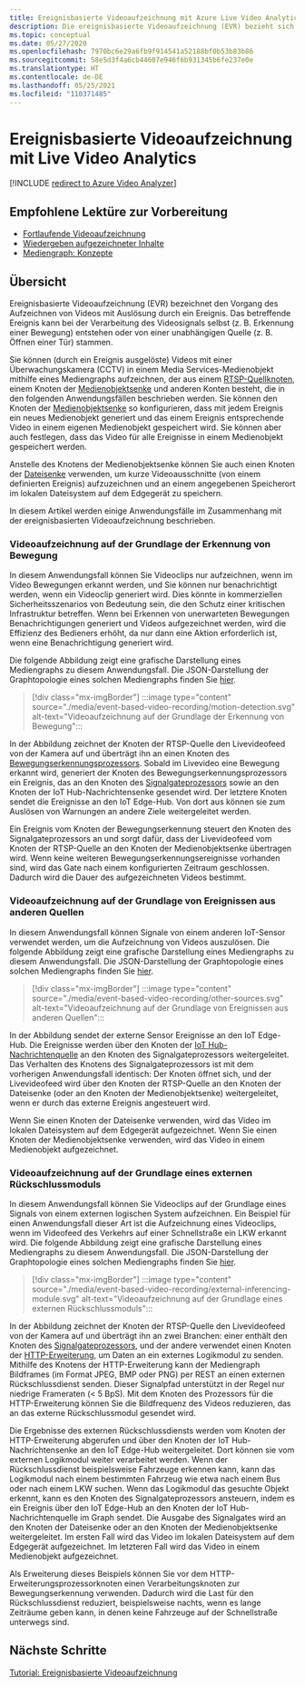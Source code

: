 ```yaml
---
title: Ereignisbasierte Videoaufzeichnung mit Azure Live Video Analytics
description: Die ereignisbasierte Videoaufzeichnung (EVR) bezieht sich auf die durch ein Ereignis ausgelöste Aufzeichnung von Videos mit Live Video Analytics. Das betreffende Ereignis kann bei der Verarbeitung des Videosignals selbst (z. B. Erkennung einer Bewegung) entstehen oder von einer unabhängigen Quelle (z. B. Öffnen einer Tür) stammen.  In diesem Artikel werden einige Anwendungsfälle im Zusammenhang mit der ereignisbasierten Videoaufzeichnung beschrieben.
ms.topic: conceptual
ms.date: 05/27/2020
ms.openlocfilehash: 7970bc6e29a6fb9f914541a52188bf0b53b83b86
ms.sourcegitcommit: 58e5d3f4a6cb44607e946f6b931345b6fe237e0e
ms.translationtype: HT
ms.contentlocale: de-DE
ms.lasthandoff: 05/25/2021
ms.locfileid: "110371485"
---
```

# <a name="event-based-video-recording-with-live-video-analytics"></a>Ereignisbasierte Videoaufzeichnung mit Live Video Analytics

[!INCLUDE [redirect to Azure Video Analyzer](./includes/redirect-video-analyzer.md)]

## <a name="suggested-pre-reading"></a>Empfohlene Lektüre zur Vorbereitung  

* [Fortlaufende Videoaufzeichnung](continuous-video-recording-concept.md)
* [Wiedergeben aufgezeichneter Inhalte](video-playback-concept.md)
* [Mediengraph: Konzepte](media-graph-concept.md)

## <a name="overview"></a>Übersicht 

Ereignisbasierte Videoaufzeichnung (EVR) bezeichnet den Vorgang des Aufzeichnen von Videos mit Auslösung durch ein Ereignis. Das betreffende Ereignis kann bei der Verarbeitung des Videosignals selbst (z. B. Erkennung einer Bewegung) entstehen oder von einer unabhängigen Quelle (z. B. Öffnen einer Tür) stammen. 

Sie können (durch ein Ereignis ausgelöste) Videos mit einer Überwachungskamera (CCTV) in einem Media Services-Medienobjekt mithilfe eines Mediengraphs aufzeichnen, der aus einem [RTSP-Quellknoten](media-graph-concept.md#rtsp-source), einem Knoten der [Medienobjektsenke](media-graph-concept.md#asset-sink) und anderen Konten besteht, die in den folgenden Anwendungsfällen beschrieben werden. Sie können den Knoten der [Medienobjektsenke](media-graph-concept.md#asset-sink) so konfigurieren, dass mit jedem Ereignis ein neues Medienobjekt generiert und das einem Ereignis entsprechende Video in einem eigenen Medienobjekt gespeichert wird. Sie können aber auch festlegen, dass das Video für alle Ereignisse in einem Medienobjekt gespeichert werden. 

Anstelle des Knotens der Medienobjektsenke können Sie auch einen Knoten der [Dateisenke](media-graph-concept.md#file-sink) verwenden, um kurze Videoausschnitte (von einem definierten Ereignis) aufzuzeichnen und an einem angegebenen Speicherort im lokalen Dateisystem auf dem Edgegerät zu speichern. 

In diesem Artikel werden einige Anwendungsfälle im Zusammenhang mit der ereignisbasierten Videoaufzeichnung beschrieben.

### <a name="video-recording-based-on-motion-detection"></a>Videoaufzeichnung auf der Grundlage der Erkennung von Bewegung  

In diesem Anwendungsfall können Sie Videoclips nur aufzeichnen, wenn im Video Bewegungen erkannt werden, und Sie können nur benachrichtigt werden, wenn ein Videoclip generiert wird. Dies könnte in kommerziellen Sicherheitsszenarios von Bedeutung sein, die den Schutz einer kritischen Infrastruktur betreffen. Wenn bei Erkennen von unerwarteten Bewegungen Benachrichtigungen generiert und Videos aufgezeichnet werden, wird die Effizienz des Bedieners erhöht, da nur dann eine Aktion erforderlich ist, wenn eine Benachrichtigung generiert wird.

Die folgende Abbildung zeigt eine grafische Darstellung eines Mediengraphs zu diesem Anwendungsfall. Die JSON-Darstellung der Graphtopologie eines solchen Mediengraphs finden Sie [hier](https://github.com/Azure/live-video-analytics/blob/master/MediaGraph/topologies/evr-motion-assets/topology.json).

> [!div class="mx-imgBorder"]
> :::image type="content" source="./media/event-based-video-recording/motion-detection.svg" alt-text="Videoaufzeichnung auf der Grundlage der Erkennung von Bewegung":::

In der Abbildung zeichnet der Knoten der RTSP-Quelle den Livevideofeed von der Kamera auf und überträgt ihn an einen Knoten des [Bewegungserkennungsprozessors](media-graph-concept.md#motion-detection-processor). Sobald im Livevideo eine Bewegung erkannt wird, generiert der Knoten des Bewegungserkennungsprozessors ein Ereignis, das an den Knoten des [Signalgateprozessors](media-graph-concept.md#signal-gate-processor) sowie an den Knoten der IoT Hub-Nachrichtensenke gesendet wird. Der letztere Knoten sendet die Ereignisse an den IoT Edge-Hub. Von dort aus können sie zum Auslösen von Warnungen an andere Ziele weitergeleitet werden. 

Ein Ereignis vom Knoten der Bewegungserkennung steuert den Knoten des Signalgateprozessors an und sorgt dafür, dass der Livevideofeed vom Knoten der RTSP-Quelle an den Knoten der Medienobjektsenke übertragen wird. Wenn keine weiteren Bewegungserkennungsereignisse vorhanden sind, wird das Gate nach einem konfigurierten Zeitraum geschlossen. Dadurch wird die Dauer des aufgezeichneten Videos bestimmt.

### <a name="video-recording-based-on-events-from-other-sources"></a>Videoaufzeichnung auf der Grundlage von Ereignissen aus anderen Quellen  

In diesem Anwendungsfall können Signale von einem anderen IoT-Sensor verwendet werden, um die Aufzeichnung von Videos auszulösen. Die folgende Abbildung zeigt eine grafische Darstellung eines Mediengraphs zu diesem Anwendungsfall. Die JSON-Darstellung der Graphtopologie eines solchen Mediengraphs finden Sie [hier](https://github.com/Azure/live-video-analytics/blob/master/MediaGraph/topologies/evr-hubMessage-files/topology.json).

> [!div class="mx-imgBorder"]
> :::image type="content" source="./media/event-based-video-recording/other-sources.svg" alt-text="Videoaufzeichnung auf der Grundlage von Ereignissen aus anderen Quellen":::

In der Abbildung sendet der externe Sensor Ereignisse an den IoT Edge-Hub. Die Ereignisse werden über den Knoten der [IoT Hub-Nachrichtenquelle](media-graph-concept.md#iot-hub-message-source) an den Knoten des Signalgateprozessors weitergeleitet. Das Verhalten des Knotens des Signalgateprozessors ist mit dem vorherigen Anwendungsfall identisch: Der Knoten öffnet sich, und der Livevideofeed wird über den Knoten der RTSP-Quelle an den Knoten der Dateisenke (oder an den Knoten der Medienobjektsenke) weitergeleitet, wenn er durch das externe Ereignis angesteuert wird. 

Wenn Sie einen Knoten der Dateisenke verwenden, wird das Video im lokalen Dateisystem auf dem Edgegerät aufgezeichnet. Wenn Sie einen Knoten der Medienobjektsenke verwenden, wird das Video in einem Medienobjekt aufgezeichnet.

### <a name="video-recording-based-on-an-external-inferencing-module"></a>Videoaufzeichnung auf der Grundlage eines externen Rückschlussmoduls 

In diesem Anwendungsfall können Sie Videoclips auf der Grundlage eines Signals von einem externen logischen System aufzeichnen. Ein Beispiel für einen Anwendungsfall dieser Art ist die Aufzeichnung eines Videoclips, wenn im Videofeed des Verkehrs auf einer Schnellstraße ein LKW erkannt wird. Die folgende Abbildung zeigt eine grafische Darstellung eines Mediengraphs zu diesem Anwendungsfall. Die JSON-Darstellung der Graphtopologie eines solchen Mediengraphs finden Sie [hier](https://github.com/Azure/live-video-analytics/blob/master/MediaGraph/topologies/evr-hubMessage-assets/topology.json).

> [!div class="mx-imgBorder"]
> :::image type="content" source="./media/event-based-video-recording/external-inferencing-module.svg" alt-text="Videoaufzeichnung auf der Grundlage eines externen Rückschlussmoduls":::

In der Abbildung zeichnet der Knoten der RTSP-Quelle den Livevideofeed von der Kamera auf und überträgt ihn an zwei Branchen: einer enthält den Knoten des [Signalgateprozessors](media-graph-concept.md#signal-gate-processor), und der andere verwendet einen Knoten der [HTTP-Erweiterung](media-graph-concept.md), um Daten an ein externes Logikmodul zu senden. Mithilfe des Knotens der HTTP-Erweiterung kann der Mediengraph Bildframes (im Format JPEG, BMP oder PNG) per REST an einen externen Rückschlussdienst senden. Dieser Signalpfad unterstützt in der Regel nur niedrige Frameraten (< 5 BpS). Mit dem Knoten des Prozessors für die HTTP-Erweiterung können Sie die Bildfrequenz des Videos reduzieren, das an das externe Rückschlussmodul gesendet wird.

Die Ergebnisse des externen Rückschlussdiensts werden vom Knoten der HTTP-Erweiterung abgerufen und über den Knoten der IoT Hub-Nachrichtensenke an den IoT Edge-Hub weitergeleitet. Dort können sie vom externen Logikmodul weiter verarbeitet werden. Wenn der Rückschlussdienst beispielsweise Fahrzeuge erkennen kann, kann das Logikmodul nach einem bestimmten Fahrzeug wie etwa nach einem Bus oder nach einem LKW suchen. Wenn das Logikmodul das gesuchte Objekt erkennt, kann es den Knoten des Signalgateprozessors ansteuern, indem es ein Ereignis über den IoT Edge-Hub an den Knoten der IoT Hub-Nachrichtenquelle im Graph sendet. Die Ausgabe des Signalgates wird an den Knoten der Dateisenke oder an den Knoten der Medienobjektsenke weitergeleitet. Im ersten Fall wird das Video im lokalen Dateisystem auf dem Edgegerät aufgezeichnet. Im letzteren Fall wird das Video in einem Medienobjekt aufgezeichnet.

Als Erweiterung dieses Beispiels können Sie vor dem HTTP-Erweiterungsprozessorknoten einen Verarbeitungsknoten zur Bewegungserkennung verwenden. Dadurch wird die Last für den Rückschlussdienst reduziert, beispielsweise nachts, wenn es lange Zeiträume geben kann, in denen keine Fahrzeuge auf der Schnellstraße unterwegs sind. 

## <a name="next-steps"></a>Nächste Schritte

[Tutorial: Ereignisbasierte Videoaufzeichnung](event-based-video-recording-tutorial.md)
